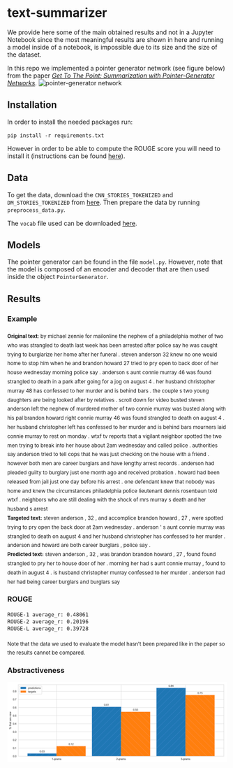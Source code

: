 # text-summarizer
We provide here some of the main obtained results and not in a Jupyter Notebook since the most meaningful results are shown in here and running a model inside of a notebook, is impossible due to its size and the size of the dataset.

In this repo we implemented a pointer generator network (see figure below) from the paper _[Get To The Point: Summarization with Pointer-Generator Networks](https://arxiv.org/abs/1704.04368)_.
![pointer-generator network](http://www.abigailsee.com/img/pointer-gen.png)
## Installation
In order to install the needed packages run:
```
pip install -r requirements.txt
```
However in order to be able to compute the ROUGE score you will need to install it (instructions can be found [here](https://github.com/bheinzerling/pyrouge)).

## Data 
To get the data, download the `CNN_STORIES_TOKENIZED` and `DM_STORIES_TOKENIZED` from [here](https://github.com/JafferWilson/Process-Data-of-CNN-DailyMail). Then prepare the data by running `preprocess_data.py`.

The `vocab` file used can be downloaded [here](https://drive.google.com/file/d/0BzQ6rtO2VN95a0c3TlZCWkl3aU0/view).

## Models
The pointer generator can be found in the file `model.py`. However, note that the model is composed of an encoder and decoder that are then used inside the object `PointerGenerator`.

## Results
### Example
<sub>__Original text__:  by michael zennie for mailonline the nephew of a philadelphia mother of two who was strangled to death last week has been arrested after police say he was caught trying to burglarize her home after her funeral . steven anderson 32 knew no one would home to stop him when he and brandon howard 27 tried to pry open to back door of her house wednesday morning police say . anderson s aunt connie murray 46 was found strangled to death in a park after going for a jog on august 4 . her husband christopher murray 48 has confessed to her murder and is behind bars . the couple s two young daughters are being looked after by relatives . scroll down for video busted steven anderson left the nephew of murdered mother of two connie murray was busted along with his pal brandon howard right connie murray 46 was found strangled to death on august 4 . her husband christopher left has confessed to her murder and is behind bars mourners laid connie murray to rest on monday . wtxf tv reports that a vigilant neighbor spotted the two men trying to break into her house about 2am wednesday and called police . authorities say anderson tried to tell cops that he was just checking on the house with a friend . however both men are career burglars and have lengthy arrest records . anderson had pleaded guilty to burglary just one month ago and received probation . howard had been released from jail just one day before his arrest . one defendant knew that nobody was home and knew the circumstances philadelphia police lieutenant dennis rosenbaun told wtxf . neighbors who are still dealing with the shock of mrs murray s death and her husband s arrest </sub> \
<sub>__Targeted text:__ steven anderson , 32 , and accomplice brandon howard , 27 , were spotted trying to pry open the back door at 2am wednesday . anderson ' s aunt connie murray was strangled to death on august 4 and her husband christopher has confessed to her murder . anderson and howard are both career burglars , police say . </sub> \
<sub>__Predicted text:__ steven anderson , 32 , was brandon brandon howard , 27 , found found strangled to pry her to house door of her . morning her had s aunt connie murray , found to death in august 4 . is husband christopher murray confessed to her murder . anderson had her had being career burglars and burglars say </sub> 

### ROUGE
```
ROUGE-1 average_r: 0.48061
ROUGE-2 average_r: 0.20196
ROUGE-L average_r: 0.39728
```
<sub> Note that the data we used to evaluate the model hasn't been prepared like in the paper so the results cannot be compared. </sub>

### Abstractiveness
![ngrams](ngrams.png)